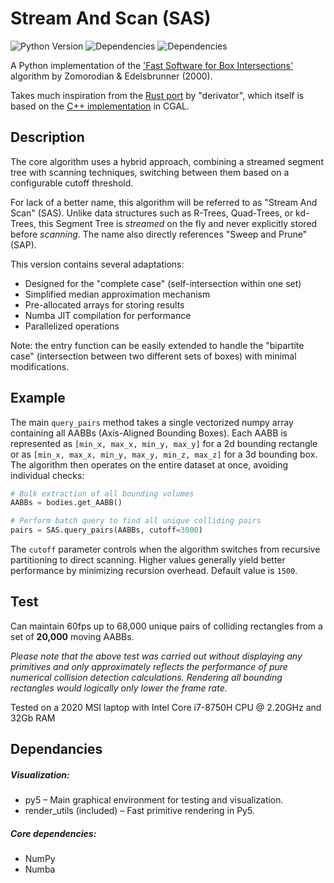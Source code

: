 # Stream And Scan (SAS)

![Python Version](https://img.shields.io/badge/python-3.11-blue)
![Dependencies](https://img.shields.io/badge/dependencies-NumPy-brightgreen)
![Dependencies](https://img.shields.io/badge/dependencies-Numba-orange)

A Python implementation of the ['Fast Software for Box Intersections'](https://dl.acm.org/doi/10.1145/336154.336192) algorithm  by Zomorodian &amp; Edelsbrunner (2000).

Takes much inspiration from the [Rust port](https://github.com/derivator/box_intersect_ze/tree/main) by "derivator", which itself is based on the [C++ implementation](https://github.com/CGAL/cgal/tree/master/Box_intersection_d/include/CGAL) in CGAL.

## Description
The core algorithm uses a hybrid approach, combining a streamed segment tree with 
scanning techniques, switching between them based on a configurable cutoff threshold.

For lack of a better name, this algorithm will be referred to as "Stream And Scan" (SAS). Unlike data structures such as R-Trees, Quad-Trees, or kd-Trees, this Segment Tree is *streamed* on the fly and never explicitly stored before *scanning*. The name also directly references "Sweep and Prune" (SAP).

This version contains several adaptations:
- Designed for the "complete case" (self-intersection within one set)
- Simplified median approximation mechanism
- Pre-allocated arrays for storing results
- Numba JIT compilation for performance
- Parallelized operations

Note: the entry function can be easily extended to handle the "bipartite case" (intersection 
between two different sets of boxes) with minimal modifications.

## Example

The main `query_pairs` method takes a single vectorized numpy array containing all AABBs (Axis-Aligned Bounding Boxes). Each AABB is represented as `[min_x, max_x, min_y, max_y]` for a 2d bounding rectangle or as `[min_x, max_x, min_y, max_y, min_z, max_z]` for a 3d bounding box. The algorithm then operates on the entire dataset at once, avoiding individual checks:

```python
# Bulk extraction of all bounding volumes
AABBs = bodies.get_AABB()

# Perform batch query to find all unique colliding pairs
pairs = SAS.query_pairs(AABBs, cutoff=3000)
```
The `cutoff` parameter controls when the algorithm switches from recursive partitioning to direct scanning. Higher values generally yield better performance by minimizing recursion overhead. Default value is `1500`.

## Test
Can maintain 60fps up to 68,000 unique pairs of colliding rectangles from a set of **20,000** moving AABBs.

*Please note that the above test was carried out without displaying any primitives and only approximately reflects the performance of pure numerical collision detection calculations.
Rendering all bounding rectangles would logically only lower the frame rate.*

Tested on a 2020 MSI laptop with Intel Core i7-8750H CPU @ 2.20GHz and 32Gb RAM
  
## Dependancies

##### Visualization:
- py5 – Main graphical environment for testing and visualization.  
- render_utils (included) – Fast primitive rendering in Py5.  

##### Core dependencies:
- NumPy 
- Numba 
